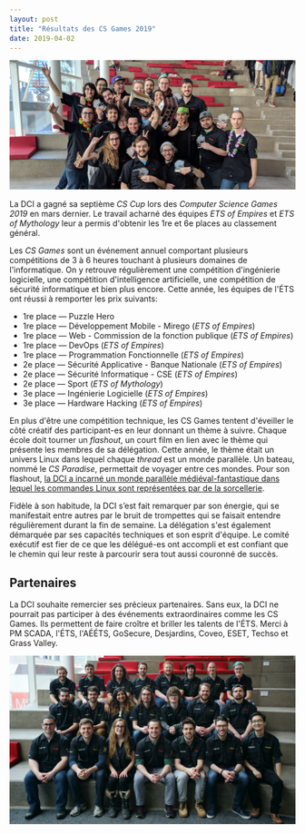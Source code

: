 ```yaml
---
layout: post
title: "Résultats des CS Games 2019"
date: 2019-04-02
---
```


![CS Cup 2019](/img/news/cs_games_2019_cup.jpg)

La DCI a gagné sa septième *CS Cup* lors des *Computer Science Games 2019* en mars dernier. Le travail acharné des équipes *ETS of Empires* et *ETS of Mythology* leur a permis d'obtenir les 1re et 6e places au classement général.

Les *CS Games* sont un événement annuel comportant plusieurs compétitions de 3 à 6 heures touchant à plusieurs domaines de l'informatique. On y retrouve régulièrement une compétition d'ingénierie logicielle, une compétition d'intelligence artificielle, une compétition de sécurité informatique et bien plus encore. Cette année, les équipes de l'ÉTS ont réussi à remporter les prix suivants:

* 1re place — Puzzle Hero
* 1re place — Développement Mobile - Mirego (*ETS of Empires*)
* 1re place — Web - Commission de la fonction publique (*ETS of Empires*)
* 1re place — DevOps (*ETS of Empires*)
* 1re place — Programmation Fonctionnelle (*ETS of Empires*)
* 2e place — Sécurité Applicative - Banque Nationale (*ETS of Empires*)
* 2e place — Sécurité Informatique - CSE (*ETS of Empires*)
* 2e place — Sport (*ETS of Mythology*)
* 3e place — Ingénierie Logicielle (*ETS of Empires*)
* 3e place — Hardware Hacking (*ETS of Empires*)

En plus d'être une compétition technique, les CS Games tentent d'éveiller le côté créatif des participant-es en leur donnant un thème à suivre. Chaque école doit tourner un *flashout*, un court film en lien avec le thème qui présente les membres de sa délégation. Cette année, le thème était un univers Linux dans lequel chaque *thread* est un monde parallèle. Un bateau, nommé le *CS Paradise*, permettait de voyager entre ces mondes. Pour son flashout, [la DCI a incarné un monde parallèle médiéval-fantastique dans lequel les commandes Linux sont représentées par de la sorcellerie](https://www.youtube.com/watch?v=TYt5vUaAEKI).

Fidèle à son habitude, la DCI s’est fait remarquer par son énergie, qui se manifestait entre autres par le bruit de trompettes qui se faisait entendre régulièrement durant la fin de semaine. La délégation s'est également démarquée par ses capacités techniques et son esprit d'équipe. Le comité exécutif est fier de ce que les délégué-es ont accompli et est confiant que le chemin qui leur reste à parcourir sera tout aussi couronné de succès.

## Partenaires
La DCI souhaite remercier ses précieux partenaires. Sans eux, la DCI ne pourrait pas participer à des événements extraordinaires comme les CS Games. Ils permettent de faire croître et briller les talents de l'ÉTS. Merci à PM SCADA, l'ÉTS, l'AÉÉTS, GoSecure, Desjardins, Coveo, ESET, Techso et Grass Valley.

![Délégation des CS Games 2019](/img/news/cs_games_2019_dele.jpg)